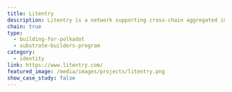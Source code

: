 ```yaml
---
title: Litentry
description: Litentry is a network supporting cross-chain aggregated identities. They are building whole ecosystem tools for future identities and data.
chain: true
type:
  - building-for-polkadot
  - substrate-builders-program
category:
  - identity
link: https://www.litentry.com/
featured_image: /media/images/projects/litentry.png
show_case_study: false
---
```

